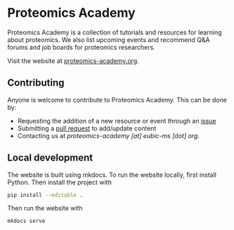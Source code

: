 # Proteomics Academy

Proteomics Academy is a collection of tutorials and resources for learning about
proteomics. We also list upcoming events and recommend Q&A forums and job boards
for proteomics researchers.

Visit the website at [proteomics-academy.org](https://proteomics-academy.org).

## Contributing

Anyone is welcome to contribute to Proteomics Academy. This can be done by:

- Requesting the addition of a new resource or event through an [issue][issues]
- Submitting a [pull request][pulls] to add/update content
- Contacting us at _proteomics-academy [at] eubic-ms [dot] org_.

## Local development

The website is built using mkdocs. To run the website locally, first install
Python. Then install the project with

```bash
pip install --editable .
```

Then run the website with

```bash
mkdocs serve
```

[issues]: https://github.com/eubic/proteomics-academy/issues
[pulls]: https://github.com/eubic/proteomics-academy/pulls
